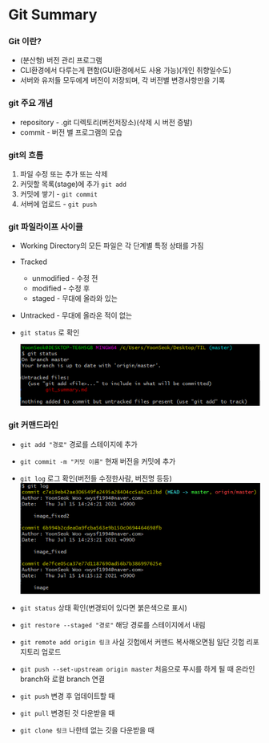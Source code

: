 # Git Summary



### Git 이란?

- (분산형) 버전 관리 프로그램
- CLI환경에서 다루는게 편함(GUI환경에서도 사용 가능)(개인 취향일수도)
- 서버와 유저들 모두에게 버전이 저장되며, 각 버전별 변경사항만을 기록

### git 주요 개념

- repository - .git 디렉토리(버전저장소)(삭제 시 버전 증발)
- commit - 버전 별 프로그램의 모습

### git의 흐름

1. 파일 수정 또는 추가 또는 삭제
2. 커밋할 목록(stage)에 추가 `git add`
3. 커밋에 쌓기 - `git commit`
4. 서버에 업로드 - `git push` 

### git 파일라이프 사이클

* Working Directory의 모든 파일은 각 단계별 특정 상태를 가짐

* Tracked
  * unmodified - 수정 전
  * modified - 수정 후
  * staged - 무대에 올라와 있는

* Untracked - 무대에 올라온 적이 없는

* `git status` 로 확인

  ![git_status_Untracked](git_summary.assets/git_status_Untracked.PNG)

###  git 커맨드라인

* `git add "경로"` 경로를 스테이지에 추가
* `git commit -m "커밋 이름"` 현재 버전을 커밋에 추가
* `git log` 로그 확인(버전들 수정한사람, 버전명 등등)![git_log](git_summary.assets/git_log.PNG)

* `git status` 상태 확인(변경되어 있다면 붉은색으로 표시)
* `git restore --staged "경로"` 해당 경로를 스테이지에서 내림
* `git remote add origin 링크` 사실 깃헙에서 커맨드 복사해오면됨 일단 깃헙 리포지토리 업로드
* `git push --set-upstream origin master` 처음으로 푸시를 하게 될 때 온라인 branch와 로컬 branch 연결
* `git push` 변경 후 업데이트할 때
* `git pull` 변경된 것 다운받을 때
* `git clone 링크` 나한테 없는 깃을 다운받을 때 